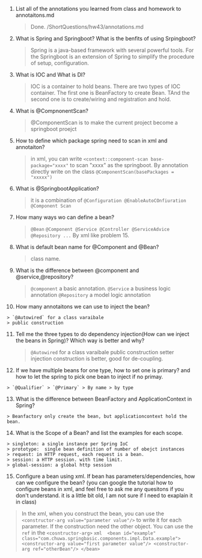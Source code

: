 1.  List all of the annotations you learned from class and homework to annotaitons.md

    > Done. /ShortQuestions/hw43/annotations.md

2.  What is Spring and Springboot? What is the benfits of using Srpingboot?

    > Spring is a java-based framework with several powerful tools. For the Springboot is an extension of Spring to simplify the procedure of setup, configuration. 

3.  What is IOC and What is DI?

    > IOC is a container to hold beans. There are two types of IOC container. The first one is BeanFactory to create Bean. TAnd the second one is to create/wiring and registration and hold. 

4.  What is  @CompnonentScan?

    > @ComponentScan is to make the current project become a springboot proejct 

5.  How to define which package spring need to scan in xml and annotaiton? 

    > in xml, you can write `<context::component-scan base-package="xxxx"` to scan "xxxx" as the springboot. 
    > By annotation directly write on the class `@ComponentScan(basePackages = "xxxxx")`

6.  What is  @SpringbootApplication?

    > it is a combination of `@Configuration @EnableAutoCOnfiuration @Component Scan`


7. How many ways wo can define a bean?

    > `@Bean`
    > `@Component @Service @Controller @ServiceAdvice @Repository ...`
    > By xml like problem 15. 

8.  What is default bean name for  @Component and  @Bean?

    > class name. 

9.  What is the difference between  @component and  @service,@repository?

    > `@component` a basic annotation. 
    > `@Service` a business logic annotation 
    > `@Repository` a model logic annotation 


10.  How many annotaitons we can use to inject the bean?

    > `@Autowired` for a class varaibale 
    > public construction 


11. Tell me the three types to do dependency injection(How can we inject the beans in Spring)? Which way is better and why?

    > `@Autowired` for a class varaibale 
    > public construction 
    > setter injection
    > construction is better, good for de-coupling. 

12.  If we have multiple beans for one type, how to set one is primary? and how to let the spring to pick one bean to inject if no primay.

    > `@Qualifier` > `@Primary` > By name > by type 

13.  What is the difference between BeanFactory and ApplicationContext in Spring?

    > Beanfactory only create the bean, but applicationcontext hold the bean. 

14.  What is the Scope of a Bean?  and list the examples for each scope.

    > singleton: a single instance per Spring IoC
    > prototype:  single bean definition of number of obejct instances 
    > request: in HTTP request, each request is a bean. 
    > session: a HTTP session. with time limit. 
    > global-session: a global http session 

15.  Configure a bean using xml. If bean has parameters/dependencies, how can we configure the bean? (you can google the tutorial how to configure beans in xml, and feel free to ask me any quesitons if you don't understand. it is a little bit old, I am not sure if I need to exaplain it in class) 
   
   > In the xml, when you construct the bean, you can use the `<constructor-arg value="parameter value"/>` to write it for each parameter. If the construction need the other object. You can use the `ref` in the `<cosntructor-arg>` 
    ```xml 
        <bean id="example"
        class="com.chuwa.springbasic.components.impl.Data.example">
        <constructor-arg value="first parameter value"/>
        <constructor-arg ref="otherBean"/>
        </bean>
    ``` 
